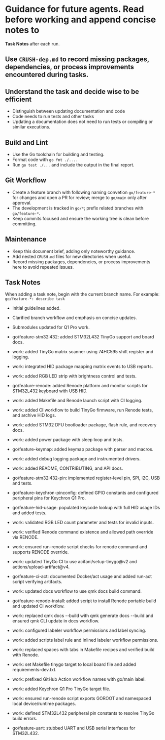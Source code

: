 # Guidance for future agents. Read before working and append concise notes to
**Task Notes** after each run.

## Use `CRUSH-dep.md` to record missing packages, dependencies, or process improvements encountered during tasks.

## Understand the task and decide wise to be efficient
- Distinguish between updating documentation and code
- Code needs to run tests and other tasks
- Updating a documentation does not need to run tests or compiling or similar executions.

## Build and Lint
- Use the Go toolchain for building and testing.
- Format code with `go fmt ./...`.
- Run `go test ./...` and include the output in the final report.


## Git Workflow
- Create a feature branch with following naming convetion `go/feature-*` for changes and open a PR for review; merge to `go/main`
  only after approval.
- The development is tracked in `go/*`; prefix related branches with `go/feature-*`.
- Keep commits focused and ensure the working tree is clean before committing.

## Maintenance
- Keep this document brief, adding only noteworthy guidance.
- Add nested `CRUSH.md` files for new directories when useful.
- Record missing packages, dependencies, or process improvements here to avoid repeated issues.

## Task Notes
When adding a task note, begin with the current branch name. For example: `go/feature-*: describe task`
- Initial guidelines added.
- Clarified branch workflow and emphasis on concise updates.
- Submodules updated for Q1 Pro work.
- go/feature-stm32l432: added STM32L432 TinyGo support and board docs.

- work: added TinyGo matrix scanner using 74HC595 shift register and logging.
- work: integrated HID package mapping matrix events to USB reports.

- work: added RGB LED strip with brightness control and tests.
- go/feature-renode: added Renode platform and monitor scripts for STM32L432 keyboard with USB HID.

- work: added Makefile and Renode launch script with CI logging.
- work: added CI workflow to build TinyGo firmware, run Renode tests, and archive HID logs.
- work: added STM32 DFU bootloader package, flash rule, and recovery docs.

- work: added power package with sleep loop and tests.

- go/feature-keymap: added keymap package with parser and macros.
- work: added debug logging package and instrumented drivers.
- work: added README, CONTRIBUTING, and API docs.
- go/feature-stm32l432-pin: implemented register-level pin, SPI, I2C, USB and tests.
- go/feature-keychron-pinconfig: defined GPIO constants and configured peripheral pins for Keychron Q1 Pro.
- go/feature-hid-usage: populated keycode lookup with full HID usage IDs and added tests.
- work: validated RGB LED count parameter and tests for invalid inputs.
- work: verified Renode command existence and allowed path override via RENODE.
- work: ensured run-renode script checks for renode command and supports RENODE override.
- work: updated TinyGo CI to use acifani/setup-tinygo@v2 and actions/upload-artifact@v4.
- go/feature-ci-act: documented Docker/act usage and added run-act script verifying artifacts.
- work: updated docs workflow to use qmk docs build command.
- go/feature-renode-install: added script to install Renode portable build and updated CI workflow.
- work: replaced qmk docs --build with qmk generate docs --build and ensured qmk CLI update in docs workflow.
- work: configured labeler workflow permissions and label syncing.
- work: added scripts label rule and inlined labeler workflow permissions.
- work: replaced spaces with tabs in Makefile recipes and verified build with Renode.
- work: set Makefile tinygo target to local board file and added requirements-dev.txt.

- work: prefixed GitHub Action workflow names with go/main label.
- work: added Keychron Q1 Pro TinyGo target file.
- work: ensured run-renode script exports GOROOT and namespaced local device/runtime packages.
- work: defined STM32L432 peripheral pin constants to resolve TinyGo build errors.
- go/feature-uart: stubbed UART and USB serial interfaces for STM32L432.
